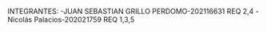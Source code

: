 INTEGRANTES:
-JUAN SEBASTIAN GRILLO PERDOMO-202116631 REQ 2,4
-Nicolás Palacios-202021759 REQ 1,3,5
